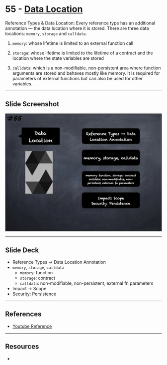 # 55 - [Data Location](Data%20Location.md)
Reference Types & Data Location: Every reference type has an additional annotation — the data location where it is stored. There are three data locations: `memory`, `storage` and `calldata`. 

1.  `memory`: whose lifetime is limited to an external function call
    
2.  `storage`: whose lifetime is limited to the lifetime of a contract and the location where the state variables are stored
    
3.  `calldata`: which is a non-modifiable, non-persistent area where function arguments are stored and behaves mostly like memory. It is required for parameters of external functions but can also be used for other variables.
___
## Slide Screenshot
![055.png](../images/solidity101/055.png)
___
## Slide Deck
- Reference Types -> Data Location Annotation
- `memory`, `storage`, `calldata`
	- `memory`: function
	- `storage`: contract
	- `calldata`: non-modifiable, non-persistent, external fn parameters
- Impact -> Scope
- Security: Persistence
___
## References
- [Youtube Reference](https://youtu.be/6VIJpze1jbU?t=1738)

___
## Resources
- 
